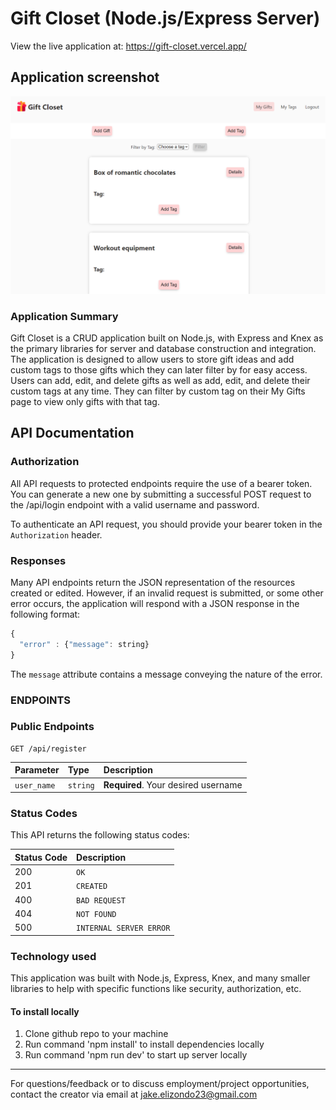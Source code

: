 # Gift Closet (Node.js/Express Server)

View the live application at: https://gift-closet.vercel.app/

## Application screenshot

![gift closet screenshot](./src/images/gift-closet-screenshot.png)

### Application Summary

Gift Closet is a CRUD application built on Node.js, with Express and Knex as the primary libraries for server and database construction and integration. The application is designed to allow users to store gift ideas and add custom tags to those gifts which they can later filter by for easy access. Users can add, edit, and delete gifts as well as add, edit, and delete their custom tags at any time. They can filter by custom tag on their My Gifts page to view only gifts with that tag.

## API Documentation

### Authorization

All API requests to protected endpoints require the use of a bearer token. You can generate a new one by submitting a successful POST request to the /api/login endpoint with a valid username and password.

To authenticate an API request, you should provide your bearer token in the `Authorization` header.

### Responses

Many API endpoints return the JSON representation of the resources created or edited. However, if an invalid request is submitted, or some other error occurs, the application will respond with a JSON response in the following format:

```javascript
{
  "error" : {"message": string}
}
```

The `message` attribute contains a message conveying the nature of the error.

### ENDPOINTS

### Public Endpoints

```http
GET /api/register
```

| Parameter   | Type     | Description                         |
| :---------- | :------- | :---------------------------------- |
| `user_name` | `string` | **Required**. Your desired username |

### Status Codes

This API returns the following status codes:

| Status Code | Description             |
| :---------- | :---------------------- |
| 200         | `OK`                    |
| 201         | `CREATED`               |
| 400         | `BAD REQUEST`           |
| 404         | `NOT FOUND`             |
| 500         | `INTERNAL SERVER ERROR` |

### Technology used

This application was built with Node.js, Express, Knex, and many smaller libraries to help with specific functions like security, authorization, etc.

#### To install locally

1. Clone github repo to your machine
2. Run command 'npm install' to install dependencies locally
3. Run command 'npm run dev' to start up server locally

---

For questions/feedback or to discuss employment/project opportunities, contact the creator via email at jake.elizondo23@gmail.com
